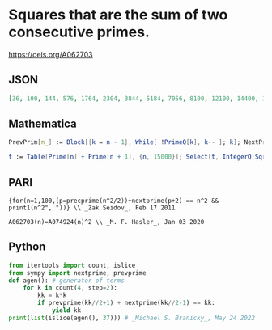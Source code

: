 # Squares that are the sum of two consecutive primes\.
https://oeis.org/A062703
## JSON
```JSON
[36, 100, 144, 576, 1764, 2304, 3844, 5184, 7056, 8100, 12100, 14400, 14884, 30276, 41616, 43264, 48400, 53824, 57600, 69696, 93636, 106276, 112896, 138384, 148996, 166464, 168100, 197136, 206116, 207936, 219024, 220900, 224676, 272484, 298116, 302500, 352836]
```
## Mathematica
```Mathematica
PrevPrim[n_] := Block[{k = n - 1}, While[ !PrimeQ[k], k-- ]; k]; NextPrim[n_] := Block[{k = n + 1}, While[ !PrimeQ[k], k++ ]; k]; f[n_] := Block[{m = Floor[n/2]}, s = PrevPrim[m] + NextPrim[m]; If[s == n, True, False]]; Select[ Range[550], f[ #^2] &]^2
```
```Mathematica
t := Table[Prime[n] + Prime[n + 1], {n, 15000}]; Select[t, IntegerQ[Sqrt[#]] &] (* _Carlos Eduardo Olivieri_, Feb 25 2015 *)
```
## PARI
```PARI
{for(n=1,100,(p=precprime(n^2/2))+nextprime(p+2) == n^2 && print1(n^2", "))} \\ _Zak Seidov_, Feb 17 2011
```
```PARI
A062703(n)=A074924(n)^2 \\ _M. F. Hasler_, Jan 03 2020
```
## Python
```Python
from itertools import count, islice
from sympy import nextprime, prevprime
def agen(): # generator of terms
    for k in count(4, step=2):
        kk = k*k
        if prevprime(kk//2+1) + nextprime(kk//2-1) == kk:
            yield kk
print(list(islice(agen(), 37))) # _Michael S. Branicky_, May 24 2022
```
